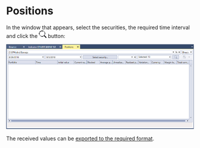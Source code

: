 # Positions

In the window that appears, select the securities, the required time interval and click the ![hydra find](../images/hydra_find.png) button:

![hydra export position](../images/hydra_export_position.png)

The received values can be [exported to the required format](HydraExport.md).
